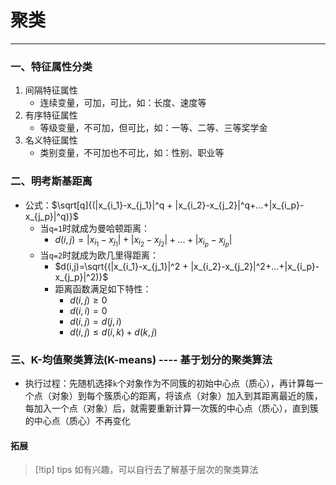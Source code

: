 # 聚类

---

### 一、特征属性分类

1. 间隔特征属性
	- 连续变量，可加，可比，如：长度、速度等
2. 有序特征属性
	- 等级变量，不可加，但可比，如：一等、二等、三等奖学金
3. 名义特征属性
	- 类别变量，不可加也不可比，如：性别、职业等

### 二、明考斯基距离

- 公式：$\sqrt[q]{(|x_{i_1}-x_{j_1}|^q + |x_{i_2}-x_{j_2}|^q+...+|x_{i_p}-x_{j_p}|^q)}$
	- 当`q=1`时就成为曼哈顿距离：
		- $d(i,j)=|x_{i_1}-x_{j_1}| + |x_{i_2}-x_{j_2}|+...+|x_{i_p}-x_{j_p}|$
	- 当`q=2`时就成为欧几里得距离：
		- $d(i,j)=\sqrt{(|x_{i_1}-x_{j_1}|^2 + |x_{i_2}-x_{j_2}|^2+...+|x_{i_p}-x_{j_p}|^2)}$
		- 距离函数满足如下特性：
			- $d(i,j)\geq 0$
			- $d(i,i)=0$
			- $d(i,j)=d(j,i)$
			- $d(i,j)\leq d(i,k)+d(k,j)$
### 三、K-均值聚类算法(K-means) ---- 基于划分的聚类算法

- 执行过程：先随机选择`k`个对象作为不同簇的初始中心点（质心），再计算每一个点（对象）到每个簇质心的距离，将该点（对象）加入到其距离最近的簇，每加入一个点（对象）后，就需要重新计算一次簇的中心点（质心），直到簇的中心点（质心）不再变化

#### 拓展

>[!tip] tips
>如有兴趣，可以自行去了解基于层次的聚类算法